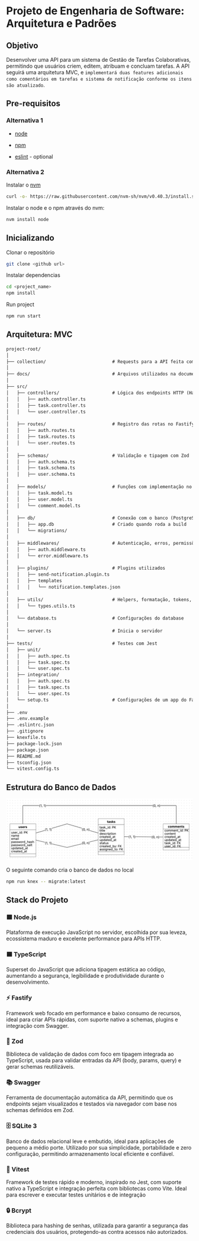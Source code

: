 # Projeto de Engenharia de Software: Arquitetura e Padrões

## Objetivo

Desenvolver uma API para um sistema de Gestão de Tarefas Colaborativas, permitindo que usuários criem, editem, atribuam e concluam tarefas. A API seguirá uma arquitetura MVC, e `implementará duas features adicionais como comentários em tarefas e sistema de notificação conforme os itens são atualizado`.

## Pre-requisitos

### Alternativa 1

- [node](https://nodejs.org/en/download)
- [npm](https://docs.npmjs.com/downloading-and-installing-node-js-and-npm)

- [eslint](https://marketplace.visualstudio.com/items?itemName=dbaeumer.vscode-eslint) - optional

### Alternativa 2

Instalar o [nvm](https://github.com/nvm-sh/nvm)

``` sh
curl -o- https://raw.githubusercontent.com/nvm-sh/nvm/v0.40.3/install.sh | bash
```

Instalar o node e o npm através do nvm:

``` sh
nvm install node
```

## Inicializando

Clonar o repositório

``` sh
git clone <github url>
```

Instalar dependencias

``` sh
cd <project_name>
npm install
```

Run project

``` sh
npm run start
```

## Arquitetura: MVC

``` md
project-root/
│
├── collection/                         # Requests para a API feita com o Bruno
│
├── docs/                               # Arquivos utilizados na documentação, como imagens
│
├── src/
│   ├── controllers/                    # Lógica dos endpoints HTTP (Handlers)
│   │   ├── auth.controller.ts
│   │   ├── task.controller.ts
│   │   └── user.controller.ts
│
│   ├── routes/                         # Registro das rotas no Fastify
│   │   ├── auth.routes.ts
│   │   ├── task.routes.ts
│   │   └── user.routes.ts
│
│   ├── schemas/                        # Validação e tipagem com Zod
│   │   ├── auth.schema.ts
│   │   ├── task.schema.ts
│   │   ├── user.schema.ts
│
│   ├── models/                         # Funções com implementação no banco
│   │   ├── task.model.ts
│   │   ├── user.model.ts
│   │   └── comment.model.ts
│
│   ├── db/                             # Conexão com o banco (PostgreSQL)
│   │   ├── app.db                      # Criado quando roda a build
│   │   └── migrations/
│
│   ├── middlewares/                    # Autenticação, erros, permissões
│   │   ├── auth.middleware.ts
│   │   └── error.middleware.ts
│
│   ├── plugins/                        # Plugins utilizados
│   │   ├── send-notification.plugin.ts
│   │   ├── templates
│   │   │   └── notification.templates.json
│
│   ├── utils/                          # Helpers, formatação, tokens, etc.
│   │   └── types.utils.ts
│
│   └── database.ts                     # Configurações do database
│
│   └── server.ts                       # Inicia o servidor
│
├── tests/                              # Testes com Jest
│   ├── unit/
│   │   ├── auth.spec.ts
│   │   ├── task.spec.ts
│   │   └── user.spec.ts
│   ├── integration/
│   │   ├── auth.spec.ts
│   │   ├── task.spec.ts
│   │   └── user.spec.ts
│   └── setup.ts                        # Configurações de um app do Fastify para os tests
│
├── .env
├── .env.example
├── .eslintrc.json
├── .gitignore
├── knexfile.ts
├── package-lock.json
├── package.json
├── README.md
├── tsconfig.json
└── vitest.config.ts
```

## Estrutura do Banco de Dados

![alt text](docs/images/db-logic.png)

O seguinte comando cria o banco de dados no local

```sh
npm run knex -- migrate:latest
```

## Stack do Projeto

### 🟩 Node.js

Plataforma de execução JavaScript no servidor, escolhida por sua leveza, ecossistema maduro e excelente performance para APIs HTTP.

### 🟦 TypeScript

Superset do JavaScript que adiciona tipagem estática ao código, aumentando a segurança, legibilidade e produtividade durante o desenvolvimento.

### ⚡ Fastify

Framework web focado em performance e baixo consumo de recursos, ideal para criar APIs rápidas, com suporte nativo a schemas, plugins e integração com Swagger.

### 🧪 Zod

Biblioteca de validação de dados com foco em tipagem integrada ao TypeScript, usada para validar entradas da API (body, params, query) e gerar schemas reutilizáveis.

### 📚 Swagger

Ferramenta de documentação automática da API, permitindo que os endpoints sejam visualizados e testados via navegador com base nos schemas definidos em Zod.

### 🗄️ SQLite 3

Banco de dados relacional leve e embutido, ideal para aplicações de pequeno a médio porte. Utilizado por sua simplicidade, portabilidade e zero configuração, permitindo armazenamento local eficiente e confiável.

### 🧪 Vitest

Framework de testes rápido e moderno, inspirado no Jest, com suporte nativo a TypeScript e integração perfeita com bibliotecas como Vite. Ideal para escrever e executar testes unitários e de integração

### 🔒 Bcrypt

Biblioteca para hashing de senhas, utilizada para garantir a segurança das credenciais dos usuários, protegendo-as contra acessos não autorizados.
